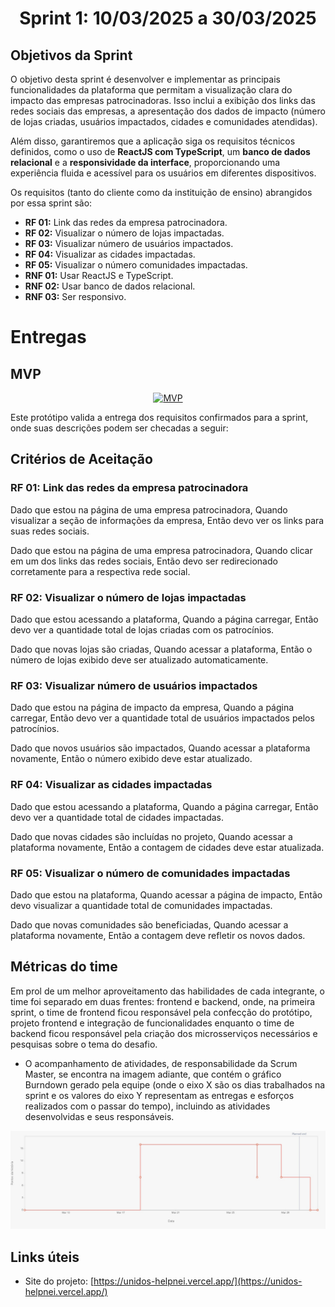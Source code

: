 
<span id="topo">

<h1 align="center">Sprint 1: 10/03/2025 a 30/03/2025</h1>

<span id="objetivos">
    
## Objetivos da Sprint

O objetivo desta sprint é desenvolver e implementar as principais funcionalidades da plataforma que permitam a visualização clara do impacto das empresas patrocinadoras. Isso inclui a exibição dos links das redes sociais das empresas, a apresentação dos dados de impacto (número de lojas criadas, usuários impactados, cidades e comunidades atendidas).  

Além disso, garantiremos que a aplicação siga os requisitos técnicos definidos, como o uso de **ReactJS com TypeScript**, um **banco de dados relacional** e a **responsividade da interface**, proporcionando uma experiência fluida e acessível para os usuários em diferentes dispositivos.

Os requisitos (tanto do cliente como da instituição de ensino) abrangidos por essa sprint são:
- **RF 01:** Link das redes da empresa patrocinadora.
- **RF 02:** Visualizar o número de lojas impactadas.
- **RF 03:**	Visualizar número de usuários impactados.
- **RF 04:**	Visualizar as cidades impactadas.
- **RF 05:**	Visualizar o número comunidades impactadas.
- **RNF 01:**	Usar ReactJS e TypeScript.
- **RNF 02:**	Usar banco de dados relacional.
- **RNF 03:**	Ser responsivo.

# Entregas

## MVP

<div align="center">

[![MVP](https://img.youtube.com/vi/G04f3AHD46E/hqdefault.jpg)](https://www.youtube.com/watch?v=G04f3AHD46E)

</div>


Este protótipo valida a entrega dos requisitos confirmados para a sprint, onde suas descrições podem ser checadas a seguir:

## Critérios de Aceitação

### RF 01: Link das redes da empresa patrocinadora
Dado que estou na página de uma empresa patrocinadora,
Quando visualizar a seção de informações da empresa,
Então devo ver os links para suas redes sociais.

Dado que estou na página de uma empresa patrocinadora,
Quando clicar em um dos links das redes sociais,
Então devo ser redirecionado corretamente para a respectiva rede social.

### RF 02: Visualizar o número de lojas impactadas
Dado que estou acessando a plataforma,
Quando a página carregar,
Então devo ver a quantidade total de lojas criadas com os patrocínios.

Dado que novas lojas são criadas,
Quando acessar a plataforma,
Então o número de lojas exibido deve ser atualizado automaticamente.

### RF 03: Visualizar número de usuários impactados
Dado que estou na página de impacto da empresa,
Quando a página carregar,
Então devo ver a quantidade total de usuários impactados pelos patrocínios.

Dado que novos usuários são impactados,
Quando acessar a plataforma novamente,
Então o número exibido deve estar atualizado.

### RF 04: Visualizar as cidades impactadas
Dado que estou acessando a plataforma,
Quando a página carregar,
Então devo ver a quantidade total de cidades impactadas.

Dado que novas cidades são incluídas no projeto,
Quando acessar a plataforma novamente,
Então a contagem de cidades deve estar atualizada.

### RF 05: Visualizar o número de comunidades impactadas
Dado que estou na plataforma,
Quando acessar a página de impacto,
Então devo visualizar a quantidade total de comunidades impactadas.

Dado que novas comunidades são beneficiadas,
Quando acessar a plataforma novamente,
Então a contagem deve refletir os novos dados.


    
## Métricas do time
Em prol de um melhor aproveitamento das habilidades de cada integrante, o time foi separado em duas frentes: frontend e backend, onde, na primeira sprint, o time de frontend ficou responsável pela confecção do protótipo, projeto frontend e integração de funcionalidades enquanto o time de backend ficou responsável pela criação dos microsserviços necessários e pesquisas sobre o tema do desafio. 
- O acompanhamento de atividades, de responsabilidade da Scrum Master, se encontra na imagem adiante, que contém o gráfico Burndown gerado pela equipe (onde o eixo X são os dias trabalhados na sprint e os valores do eixo Y representam as entregas e esforços realizados com o passar do tempo), incluindo as atividades desenvolvidas e seus responsáveis.
    
<div align="center">
    
![Burndown Chart](/documentation\sprints-reports\sprint-1\borndown-sprint-1.jpeg)
</div>
    
<span id="links">
    
## Links úteis

- Site do projeto: [https://unidos-helpnei.vercel.app/](https://unidos-helpnei.vercel.app/) 

